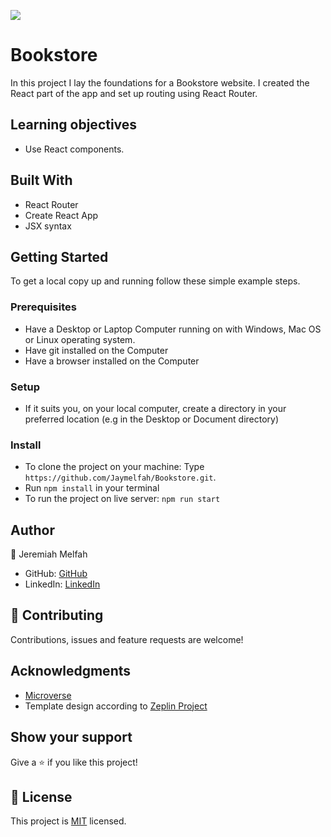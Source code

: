 ![](https://img.shields.io/badge/Microverse-blueviolet)

# Bookstore
In this project I lay the foundations for a Bookstore website. I created the React part of the app and set up routing using React Router.

 ## Learning objectives
- Use React components.


## Built With
- React Router
- Create React App
- JSX syntax

## Getting Started

To get a local copy up and running follow these simple example steps.

### Prerequisites

- Have a Desktop or Laptop Computer running on with Windows, Mac OS or Linux operating system.
- Have git installed on the Computer
- Have a browser installed on the Computer

### Setup

- If it suits you, on your local computer, create a directory in your preferred location (e.g in the Desktop or Document directory)

### Install
- To clone the project on your machine: Type `https://github.com/Jaymelfah/Bookstore.git`.
- Run `npm install` in your terminal
- To run the project on  live server:
`npm run start`

## Author

👤 Jeremiah Melfah

- GitHub: [GitHub](https://github.com/Jaymelfah)
- LinkedIn: [LinkedIn](https://www.linkedin.com/in/jeremiah-ekow-melfah-a4402a161/)

## 🤝 Contributing

Contributions, issues and feature requests are welcome!

## Acknowledgments

- [Microverse](https://microverse.org)
- Template design according to [Zeplin Project](https://app.zeplin.io/project/5b35a9e13227086040f8eb75/screen/5b695e29bb8c844f118f9378)


## Show your support

Give a ⭐️ if you like this project!


## 📝 License

This project is [MIT](LICENSE.md) licensed.